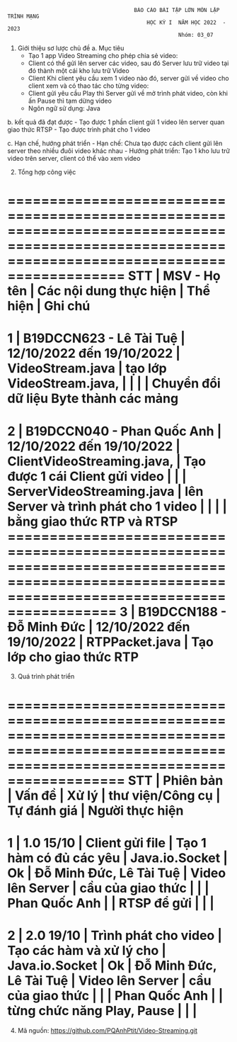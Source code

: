                                             BÁO CÁO BÀI TẬP LỚN MÔN LẬP TRÌNH MẠNG 
                                                HỌC KỲ I  NĂM HỌC 2022  - 2023
                                                          Nhóm: 03_07
1. Giới thiệu sơ lược chủ đề
a. Mục tiêu
    - Tạo 1 app Video Streaming cho phép chia sẻ video:
    - Client có thể gửi lên server các video, sau đó Server lưu trữ video tại đó thành một cái kho lưu trữ Video
    - Client Khi client yêu cầu xem 1 video nào đó, server gửi về video cho client xem và có thao tác cho từng video:
    - Client gửi yêu cầu Play thì Server gửi về mở trình phát video, còn khi ấn Pause thì tạm dừng video
    - Ngôn ngữ sử dụng: Java

b. kết quả đã đạt được
    - Tạo được 1 phần client gửi 1 video lên server quan giao thức RTSP
    - Tạo được trình phát cho 1 video

c. Hạn chế, hướng phát triển
    - Hạn chế: Chưa tạo được cách client gửi lên server theo nhiều đuôi video khác nhau
    - Hướng phát triển: Tạo 1 kho lưu trữ video trên server, client có thể vào xem video

2. Tổng hợp công việc

================================================================================================================================================
  STT   |        MSV - Họ tên           |  Các nội dung thực hiện      |          Thể hiện           |      Ghi chú
================================================================================================================================================
   1    | B19DCCN623 - Lê Tài Tuệ       |  12/10/2022 đến 19/10/2022   |     VideoStream.java        | tạo lớp VideoStream.java, 
        |                               |                              |                             |  Chuyển đổi dữ liệu Byte thành các mảng
================================================================================================================================================
   2    | B19DCCN040 - Phan Quốc Anh    |  12/10/2022 đến 19/10/2022   | ClientVideoStreaming.java,  | Tạo được 1 cái Client gửi video
        |                               |                              | ServerVideoStreaming.java   | lên Server  và trình phát cho 1 video
        |                               |                              |                             | bằng giao thức RTP và RTSP
===============================================================================================================================================    3    | B19DCCN188 - Đỗ Minh Đức      |  12/10/2022 đến 19/10/2022   | RTPPacket.java              | Tạo lớp cho giao thức RTP
================================================================================================================================================

3. Quá trình phát triển

================================================================================================================================================
  STT   |   Phiên bản  |      Vấn đề          |       Xử lý                 |     thư viện/Công cụ |  Tự đánh giá |       Người thực hiện
================================================================================================================================================
   1    | 1.0 15/10    |  Client gửi file     |    Tạo 1 hàm có đủ các yêu  |      Java.io.Socket  |     Ok       |   Đỗ Minh Đức, Lê Tài Tuệ
                       |  Video lên Server    |    cầu của giao thức        |                      |              |   Phan Quốc Anh
                       |                      |    RTSP để gửi              |                      |              |
===============================================================================================================================================
   2    | 2.0 19/10    | Trình phát cho video |   Tạo các hàm và xử lý cho  |      Java.io.Socket  |     Ok       |   Đỗ Minh Đức, Lê Tài Tuệ
                       |  Video lên Server    |   cầu của giao thức         |                      |              |    Phan Quốc Anh
                       |                      |  từng chức năng Play, Pause |                      |              |
=============================================================================================================================================== 

4. Mã nguồn:  https://github.com/PQAnhPtit/Video-Streaming.git